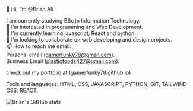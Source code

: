 👋 Hi, I’m @Brian Ali

I am currently studying BSc in Information Technology.                                                                        
👀 I’m interested in programming and Web Development.                                                                          
🌱 I’m currently learning   javascript, React and python                                                                                       
💞️ I’m looking to collaborate on web developing and design projects.   
📫 How to reach me  email:                                                                      
                          Personal email (gamerfunky78@gmail.com).                                                          
                           Business Email  (plasticfoods427@gmail.com).    
                             
check out my portfolio at                                  (gamerfunky78.github.io)

<!---
gamerfunky78/gamerfunky78 is a ✨ special ✨ repository because its `README.md` (this file) appears on your GitHub profile.
You can click the Preview link to take a look at your changes.
--->

Tools and languages: HTML, CSS, JAVASCRIPT, PYTHON, GIT, TAILWIND CSS, REACT.


![Brian's GitHub stats](https://github-readme-stats.vercel.app/api?username=gamerfunky78&show_icons=true&theme=radical)
